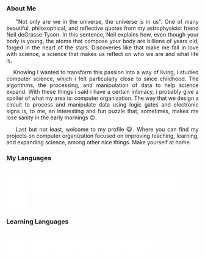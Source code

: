<h3>About Me</h3>


<p align="justify">&nbsp;&nbsp;&nbsp;&nbsp;"Not only are we in the universe, the universe is in us". One of many beautiful, philosophical, and reflective quotes from my astrophysicist friend Neil deGrasse Tyson. In this sentence, Neil explains how, even though your body is young,
the atoms that compose your body are billions of years old, forged in the heart of the stars. Discoveries like that make me fall in love with science, a science that makes us reflect
on who we are and what life is.</p>

<p align="justify">&nbsp;&nbsp;&nbsp;&nbsp;Knowing I wanted to transform this passion into a way of living, i studied computer science, which i felt particularly close to since childhood. The algorithms, the processing,
and manipulation of data to help science expand. With these things i said i have a certain intimacy, i probably give a spoiler of what my area is: computer organization. The way that
we design a circuit to process and manipulate data using logic gates and electronic signs is, to me, an interesting and fun puzzle that, sometimes, makes me lose sanity in the early mornings 🙃.</p>

<p align="justify">&nbsp;&nbsp;&nbsp;&nbsp;Last but not least, welcome to my profile 😺. Where you can find my projects on computer organization focused on improving teaching, learning, and expanding science, among other nice things.
Make yourself at home.</p>

<h3>My Languages</h3>

<div style="display: inline_block"><br>
  <img align="center" alt="Python" height="45" width="60" src="static/python.svg">
  <img align="center" alt="C" height="45" width="60" src="static/c.svg">
  <img align="center" alt="Cpp" height="45" width="60" src="static/cpp.svg">
  <img align="center" alt="Java" height="45" width="60" src="static/java.svg">
  <img align="center" alt="Kotlin" height="45" width="60" src="static/kotlin.svg">
  <img align="center" alt="VHDL" height="45" width="60" src="static/vhdl.svg">
  <img align="center" alt="Ino" height="45" width="60" src="static/ino.svg">
  <img align="center" alt="json" height="45" width="60" src="static/json.svg">
</div>

<h3>Learning Languages</h3>

<div style="display: inline_block"><br>
  <img align="center" alt="Javascript" height="45" width="60" src="static/javascript.svg">
  <img align="center" alt="HTML" height="45" width="60" src="static/html5.svg">
  <img align="center" alt="CSS" height="45" width="60" src="static/css3.svg">
  <img align="center" alt="Csharp" height="45" width="60" src="static/csharp.svg">
  <img align="center" alt="Dart" height="45" width="60" src="static/dart.svg">
  <img align="center" alt="SQLite" height="45" width="60" src="static/sqlite.svg">
</div>
